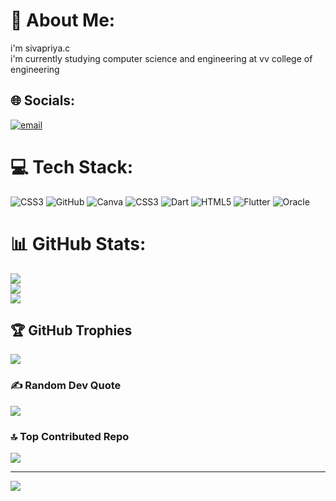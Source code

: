 # 💫 About Me:
i'm sivapriya.c<br>i'm currently studying computer science and engineering at vv college of engineering


## 🌐 Socials:
[![email](https://img.shields.io/badge/Email-D14836?logo=gmail&logoColor=white)](mailto:psiva7275@gmail.com) 

# 💻 Tech Stack:
![CSS3](https://img.shields.io/badge/css3-%231572B6.svg?style=for-the-badge&logo=css3&logoColor=white) ![GitHub](https://img.shields.io/badge/github-%23121011.svg?style=for-the-badge&logo=github&logoColor=white) ![Canva](https://img.shields.io/badge/Canva-%2300C4CC.svg?style=for-the-badge&logo=Canva&logoColor=white) ![CSS3](https://img.shields.io/badge/css3-%231572B6.svg?style=for-the-badge&logo=css3&logoColor=white) ![Dart](https://img.shields.io/badge/dart-%230175C2.svg?style=for-the-badge&logo=dart&logoColor=white) ![HTML5](https://img.shields.io/badge/html5-%23E34F26.svg?style=for-the-badge&logo=html5&logoColor=white) ![Flutter](https://img.shields.io/badge/Flutter-%2302569B.svg?style=for-the-badge&logo=Flutter&logoColor=white) ![Oracle](https://img.shields.io/badge/Oracle-F80000?style=for-the-badge&logo=oracle&logoColor=white)
# 📊 GitHub Stats:
![](https://github-readme-stats.vercel.app/api?username=priya2663&theme=dark&hide_border=false&include_all_commits=false&count_private=false)<br/>
![](https://github-readme-streak-stats.herokuapp.com/?user=priya2663&theme=dark&hide_border=false)<br/>
![](https://github-readme-stats.vercel.app/api/top-langs/?username=priya2663&theme=dark&hide_border=false&include_all_commits=false&count_private=false&layout=compact)

## 🏆 GitHub Trophies
![](https://github-profile-trophy.vercel.app/?username=priya2663&theme=radical&no-frame=false&no-bg=true&margin-w=4)

### ✍️ Random Dev Quote
![](https://quotes-github-readme.vercel.app/api?type=horizontal&theme=radical)

### 🔝 Top Contributed Repo
![](https://github-contributor-stats.vercel.app/api?username=priya2663&limit=5&theme=dark&combine_all_yearly_contributions=true)

---
[![](https://visitcount.itsvg.in/api?id=priya2663&icon=0&color=0)](https://visitcount.itsvg.in)

<!-- Proudly created with GPRM ( https://gprm.itsvg.in ) -->
